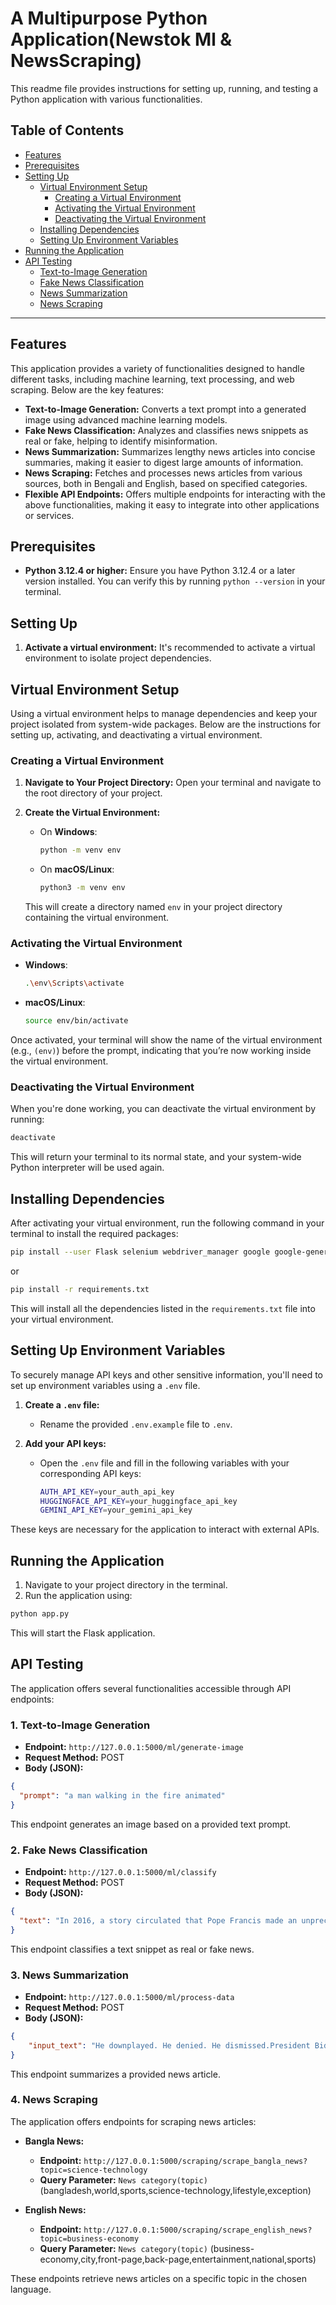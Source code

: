 # A Multipurpose Python Application(Newstok Ml & NewsScraping)

This readme file provides instructions for setting up, running, and testing a Python application with various functionalities.

## Table of Contents

- [Features](#features)
- [Prerequisites](#prerequisites)
- [Setting Up](#setting-up)
  - [Virtual Environment Setup](#virtual-environment-setup)
    - [Creating a Virtual Environment](#creating-a-virtual-environment)
    - [Activating the Virtual Environment](#activating-the-virtual-environment)
    - [Deactivating the Virtual Environment](#deactivating-the-virtual-environment)
  - [Installing Dependencies](#installing-dependencies)
  - [Setting Up Environment Variables](#setting-up-environment-variables)
- [Running the Application](#running-the-application)
- [API Testing](#api-testing)
  - [Text-to-Image Generation](#text-to-image-generation)
  - [Fake News Classification](#fake-news-classification)
  - [News Summarization](#news-summarization)
  - [News Scraping](#news-scraping)

---

## Features

This application provides a variety of functionalities designed to handle different tasks, including machine learning, text processing, and web scraping. Below are the key features:

- **Text-to-Image Generation:** Converts a text prompt into a generated image using advanced machine learning models.
- **Fake News Classification:** Analyzes and classifies news snippets as real or fake, helping to identify misinformation.
- **News Summarization:** Summarizes lengthy news articles into concise summaries, making it easier to digest large amounts of information.
- **News Scraping:** Fetches and processes news articles from various sources, both in Bengali and English, based on specified categories.
- **Flexible API Endpoints:** Offers multiple endpoints for interacting with the above functionalities, making it easy to integrate into other applications or services.

## Prerequisites

* **Python 3.12.4 or higher:** Ensure you have Python 3.12.4 or a later version installed. You can verify this by running `python --version` in your terminal.

## Setting Up

1. **Activate a virtual environment:** It's recommended to activate a virtual environment to isolate project dependencies.

## Virtual Environment Setup

Using a virtual environment helps to manage dependencies and keep your project isolated from system-wide packages. Below are the instructions for setting up, activating, and deactivating a virtual environment.

### Creating a Virtual Environment

1. **Navigate to Your Project Directory:**
   Open your terminal and navigate to the root directory of your project.

2. **Create the Virtual Environment:**

   - On **Windows**:
     ```bash
     python -m venv env
     ```
   - On **macOS/Linux**:
     ```bash
     python3 -m venv env
     ```

   This will create a directory named `env` in your project directory containing the virtual environment.

### Activating the Virtual Environment

- **Windows**:
  ```bash
  .\env\Scripts\activate
  ```
- **macOS/Linux**:
  ```bash
  source env/bin/activate
  ```

Once activated, your terminal will show the name of the virtual environment (e.g., `(env)`) before the prompt, indicating that you’re now working inside the virtual environment.

### Deactivating the Virtual Environment

When you're done working, you can deactivate the virtual environment by running:

```bash
deactivate
```

This will return your terminal to its normal state, and your system-wide Python interpreter will be used again.

## Installing Dependencies

After activating your virtual environment, run the following command in your terminal to install the required packages:

```bash
pip install --user Flask selenium webdriver_manager google google-generativeai Pillow transformers tensorflow
```

or

```bash
pip install -r requirements.txt
```

This will install all the dependencies listed in the `requirements.txt` file into your virtual environment.

## Setting Up Environment Variables

To securely manage API keys and other sensitive information, you'll need to set up environment variables using a `.env` file. 

1. **Create a `.env` file:**
   - Rename the provided `.env.example` file to `.env`.

2. **Add your API keys:**
   - Open the `.env` file and fill in the following variables with your corresponding API keys:
     ```bash
     AUTH_API_KEY=your_auth_api_key
     HUGGINGFACE_API_KEY=your_huggingface_api_key
     GEMINI_API_KEY=your_gemini_api_key
     ```

These keys are necessary for the application to interact with external APIs.

## Running the Application

1. Navigate to your project directory in the terminal.
2. Run the application using:

```bash
python app.py
```

This will start the Flask application.

## API Testing

The application offers several functionalities accessible through API endpoints:

### 1. Text-to-Image Generation

* **Endpoint:** `http://127.0.0.1:5000/ml/generate-image`
* **Request Method:** POST
* **Body (JSON):**

```json
{
  "prompt": "a man walking in the fire animated"
}
```

This endpoint generates an image based on a provided text prompt.

### 2. Fake News Classification

* **Endpoint:** `http://127.0.0.1:5000/ml/classify`
* **Request Method:** POST
* **Body (JSON):**

```json
{
  "text": "In 2016, a story circulated that Pope Francis made an unprecedented and shocking endorsement of Donald Trump for president"
}
```

This endpoint classifies a text snippet as real or fake news.

### 3. News Summarization

* **Endpoint:** `http://127.0.0.1:5000/ml/process-data`
* **Request Method:** POST
* **Body (JSON):**

```json
{
    "input_text": "He downplayed. He denied. He dismissed.President Biden’s first television interview since his poor debate performance last week was billed as a prime-time opportunity to reassure the American people that he still has what it takes to run for, win and hold the nation’s highest office..."
}
```

This endpoint summarizes a provided news article.

### 4. News Scraping

The application offers endpoints for scraping news articles:

* **Bangla News:**
    * **Endpoint:** `http://127.0.0.1:5000/scraping/scrape_bangla_news?topic=science-technology`
    * **Query Parameter:** `News category(topic)` (bangladesh,world,sports,science-technology,lifestyle,exception)
  
* **English News:**
    * **Endpoint:** `http://127.0.0.1:5000/scraping/scrape_english_news?topic=business-economy`
    * **Query Parameter:** `News category(topic)` (business-economy,city,front-page,back-page,entertainment,national,sports)

These endpoints retrieve news articles on a specific topic in the chosen language.
